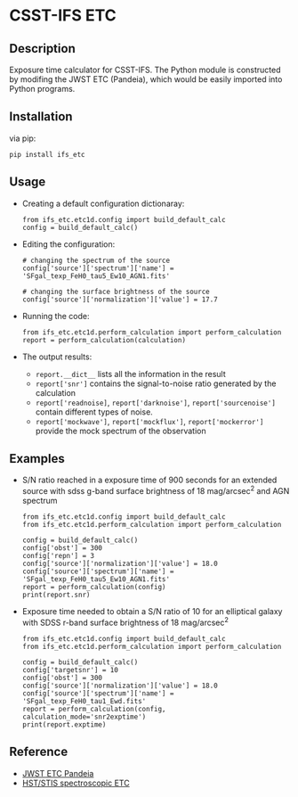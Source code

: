 # CSST-IFS ETC

## Description

Exposure time calculator for CSST-IFS. The Python module is 
constructed by modifing the JWST ETC (Pandeia), which would be
easily imported into Python programs.


## Installation
via pip:

    pip install ifs_etc


## Usage

* Creating a default configuration dictionaray:
        
    ```
    from ifs_etc.etc1d.config import build_default_calc
    config = build_default_calc()
    ```

 
* Editing the configuration:

    ```
    # changing the spectrum of the source  
    config['source']['spectrum']['name'] = 'SFgal_texp_FeH0_tau5_Ew10_AGN1.fits'
    
    # changing the surface brightness of the source
    config['source']['normalization']['value'] = 17.7
    ```



* Running the code:

    ```
    from ifs_etc.etc1d.perform_calculation import perform_calculation
    report = perform_calculation(calculation)
    ```  
        

* The output results:

    - `report.__dict__` lists all the information in the result
    - `report['snr']` contains the signal-to-noise ratio generated by the calculation
    - `report['readnoise]`, `report['darknoise']`, `report['sourcenoise']` contain
    different types of noise.
    - `report['mockwave']`, `report['mockflux']`, `report['mockerror']` provide 
    the mock spectrum of the observation




## Examples

* S/N ratio reached in a exposure time of 900 seconds for 
an extended source with sdss g-band surface brightness of 18 
mag/arcsec<sup>2</sup> and AGN spectrum

    ```
    from ifs_etc.etc1d.config import build_default_calc
    from ifs_etc.etc1d.perform_calculation import perform_calculation

    config = build_default_calc()
    config['obst'] = 300
    config['repn'] = 3
    config['source']['normalization']['value'] = 18.0
    config['source']['spectrum']['name'] = 'SFgal_texp_FeH0_tau5_Ew10_AGN1.fits'
    report = perform_calculation(config)
    print(report.snr)
    ```
 
* Exposure time needed to obtain a S/N ratio of 10 for an elliptical galaxy 
with SDSS r-band surface brightness of 18 mag/arcsec<sup>2</sup>
 
     ```
    from ifs_etc.etc1d.config import build_default_calc
    from ifs_etc.etc1d.perform_calculation import perform_calculation
    
    config = build_default_calc()
    config['targetsnr'] = 10
    config['obst'] = 300
    config['source']['normalization']['value'] = 18.0
    config['source']['spectrum']['name'] = 'SFgal_texp_FeH0_tau1_Ewd.fits'
    report = perform_calculation(config, calculation_mode='snr2exptime')
    print(report.exptime)
     ```


## Reference

* [JWST ETC Pandeia](https://jwst-docs.stsci.edu/jwst-exposure-time-calculator-overview/jwst-etc-pandeia-engine-tutorial)
* [HST/STIS spectroscopic ETC](https://etc.stsci.edu/etc/input/stis/spectroscopic/)






